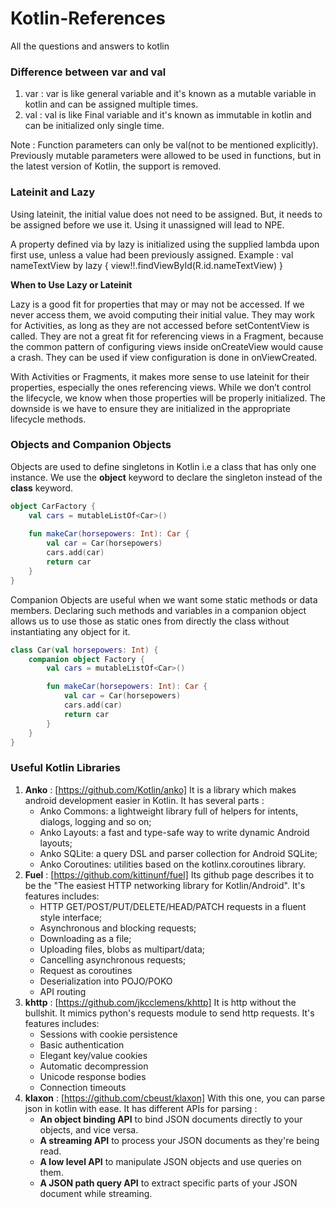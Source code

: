 # Kotlin-References
All the questions and answers to kotlin

### Difference between var and val

1. var : var is like general variable and it's known as a mutable variable in kotlin and can be assigned multiple times.
2. val : val is like Final variable and it's known as immutable in kotlin and can be initialized only single time.

Note : Function parameters can only be val(not to be mentioned explicitly). Previously mutable parameters were allowed to be used in functions, but in the latest version of Kotlin, the support is removed.


### Lateinit and Lazy
 Using lateinit, the initial value does not need to be assigned. But, it needs to be assigned before we use it.
 Using it unassigned will lead to NPE.
 
 A property defined via by lazy is initialized using the supplied lambda upon first use, unless a value had been previously assigned.
 Example : val nameTextView by lazy { view!!.findViewById<TextView>(R.id.nameTextView) }
  
**When to Use Lazy or Lateinit**

Lazy is a good fit for properties that may or may not be accessed. If we never access them, we avoid computing their initial value. They may work for Activities, as long as they are not accessed before setContentView is called. They are not a great fit for referencing views in a Fragment, because the common pattern of configuring views inside onCreateView would cause a crash. They can be used if view configuration is done in onViewCreated.

With Activities or Fragments, it makes more sense to use lateinit for their properties, especially the ones referencing views. While we don’t control the lifecycle, we know when those properties will be properly initialized. The downside is we have to ensure they are initialized in the appropriate lifecycle methods.


### Objects and Companion Objects

Objects are used to define singletons in Kotlin i.e a class that has only one instance. We use the **object** keyword to declare the singleton instead of the **class** keyword.

```kotlin
object CarFactory {
    val cars = mutableListOf<Car>()
    
    fun makeCar(horsepowers: Int): Car {
        val car = Car(horsepowers)
        cars.add(car)
        return car
    }
}
```

Companion Objects are useful when we want some static methods or data members. Declaring such methods and variables in a companion object allows us to use those as static ones from directly the class without instantiating any object for it.

```kotlin
class Car(val horsepowers: Int) {
    companion object Factory {
        val cars = mutableListOf<Car>()

        fun makeCar(horsepowers: Int): Car {
            val car = Car(horsepowers)
            cars.add(car)
            return car
        }
    }
}
```

### Useful Kotlin Libraries

1. **Anko** : [https://github.com/Kotlin/anko] It is a library which makes android development easier in Kotlin. It has several parts :
     * Anko Commons: a lightweight library full of helpers for intents, dialogs, logging and so on;
     * Anko Layouts: a fast and type-safe way to write dynamic Android layouts;
     * Anko SQLite: a query DSL and parser collection for Android SQLite;
     * Anko Coroutines: utilities based on the kotlinx.coroutines library.
2. **Fuel** : [https://github.com/kittinunf/fuel] Its github page describes it to be the "The easiest HTTP networking library for Kotlin/Android". It's features includes:
     * HTTP GET/POST/PUT/DELETE/HEAD/PATCH requests in a fluent style interface;
     * Asynchronous and blocking requests;
     * Downloading as a file;
     * Uploading files, blobs as multipart/data;
     * Cancelling asynchronous requests;
     * Request as coroutines
     * Deserialization into POJO/POKO
     * API routing
3. **khttp** : [https://github.com/jkcclemens/khttp] It is http without the bullshit. It mimics python's requests module to send http requests. It's features includes:
     * Sessions with cookie persistence
     * Basic authentication
     * Elegant key/value cookies
     * Automatic decompression
     * Unicode response bodies
     * Connection timeouts
4. **klaxon** : [https://github.com/cbeust/klaxon] With this one, you can parse json in kotlin with ease. It has different APIs for parsing :
     * **An object binding API** to bind JSON documents directly to your objects, and vice versa.
     * **A streaming API** to process your JSON documents as they're being read.
     * **A low level API** to manipulate JSON objects and use queries on them.
     * **A JSON path query API** to extract specific parts of your JSON document while streaming.
